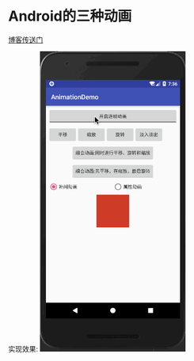 # Android的三种动画
<a href='http://www.samoy.site/2018/04/Android的三种动画/'>博客传送门</a>

实现效果:
![实现效果](/animation_screentshot.gif)